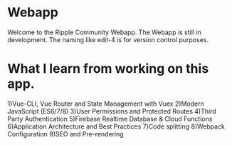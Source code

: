 # Webapp
Welcome to the Ripple Community Webapp.
The Webapp is still in development.
The naming like edit-4 is for version control purposes. 

# What I learn from working on this app.
1)Vue-CLI, Vue Router and State Management with Vuex
2)Modern JavaScript (ES6/7/8)
3)User Permissions and Protected Routes
4)Third Party Authentication
5)Firebase Realtime Database & Cloud Functions
6)Application Architecture and Best Practices
7)Code splitting
8)Webpack Configuration
9)SEO and Pre-rendering
